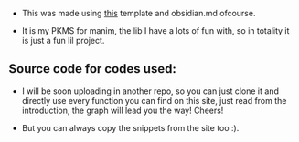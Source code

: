 - This was made using [this](https://github.com/oleeskild/Obsidian-Digital-Garden) template and obsidian.md ofcourse.

 - It is my PKMS for manim, the lib I have a lots of fun with, so in totality it is just a fun lil project.

## Source code for codes used:
- I will be soon uploading in another repo, so you can just clone it and directly use every function you can find on this site, just read from the introduction, the graph will lead you the way!
Cheers!

- But you can always copy the snippets from the site too :).
